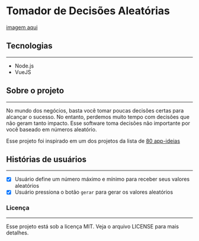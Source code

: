 # Tomador de Decisões Aleatórias

[imagem aqui](./public/build.png)

## Tecnologias
---
- Node.js
- VueJS

## Sobre o projeto
---
No mundo dos negócios, basta você tomar poucas decisões certas para alcançar o sucesso. No entanto, perdemos muito tempo com decisões que não geram tanto impacto. Esse software toma decisões não importante por você baseado em números aleatório.

Esse projeto foi inspirado em um dos projetos da lista de [80 app-ideias](https://github.com/florinpop17/app-ideas)

## Histórias de usuários
---
- [x] Usuário define um número máximo e mínimo para receber seus valores aleatórios
- [x] Usuário pressiona o botão `gerar` para gerar os valores aleatórios 

### Licença
---
Esse projeto está sob a licença MIT. Veja o arquivo LICENSE para mais detalhes.